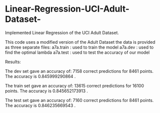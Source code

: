 # Linear-Regression-UCI-Adult-Dataset-
Implemented Linear Regression of the UCI Adult Dataset. 

This code uses a modified version of the Adult Dataset the data is provided as three separate files:
a7a.train : used to train the model
a7a.dev : used to find the optimal lambda
a7a.test : used to test the accuracy of our model

Results:

The dev set gave an accuracy of:
7158  correct predictions for  8461  points.
The accuracy is 0.845999290864 .

The train set gave an accuracy of:
13615  correct predictions for  16100  points.
The accuracy is 0.845652173913 .

The test set gave an accuracy of:
7160  correct predictions for  8461  points.
The accuracy is 0.846235669543 .
